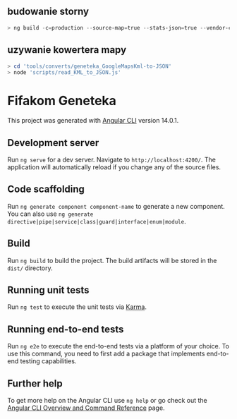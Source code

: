 
## budowanie storny 
```powershell
> ng build -c=production --source-map=true --stats-json=true --vendor-chunk=true --base-href='https://parantela.info/fifakom-geneteka/'
```

## uzywanie kowertera mapy 
```powershell
> cd 'tools/converts/geneteka_GoogleMapsKml-to-JSON'
> node 'scripts/read_KML_to_JSON.js'
```





# Fifakom Geneteka

This project was generated with [Angular CLI](https://github.com/angular/angular-cli) version 14.0.1.

## Development server

Run `ng serve` for a dev server. Navigate to `http://localhost:4200/`. The application will automatically reload if you change any of the source files.

## Code scaffolding

Run `ng generate component component-name` to generate a new component. You can also use `ng generate directive|pipe|service|class|guard|interface|enum|module`.

## Build

Run `ng build` to build the project. The build artifacts will be stored in the `dist/` directory.

## Running unit tests

Run `ng test` to execute the unit tests via [Karma](https://karma-runner.github.io).

## Running end-to-end tests

Run `ng e2e` to execute the end-to-end tests via a platform of your choice. To use this command, you need to first add a package that implements end-to-end testing capabilities.

## Further help

To get more help on the Angular CLI use `ng help` or go check out the [Angular CLI Overview and Command Reference](https://angular.io/cli) page.
